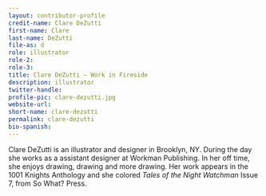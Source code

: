 ```yaml
---
layout: contributor-profile
credit-name: Clare DeZutti
first-name: Clare
last-name: DeZutti
file-as: d
role: illustrator
role-2:
role-3:
title: Clare DeZutti — Work in Fireside
description: illustrator
twitter-handle:
profile-pic: clare-dezutti.jpg
website-url:
short-name: clare-dezutti
permalink: clare-dezutti
bio-spanish:
---
```

Clare DeZutti is an illustrator and designer in Brooklyn, NY. During the day she works as a assistant designer at Workman Publishing. In her off time, she enjoys drawing, drawing and more drawing. Her work appears in the 1001 Knights Anthology and she colored _Tales of the Night Watchman_ Issue 7, from So What? Press.
